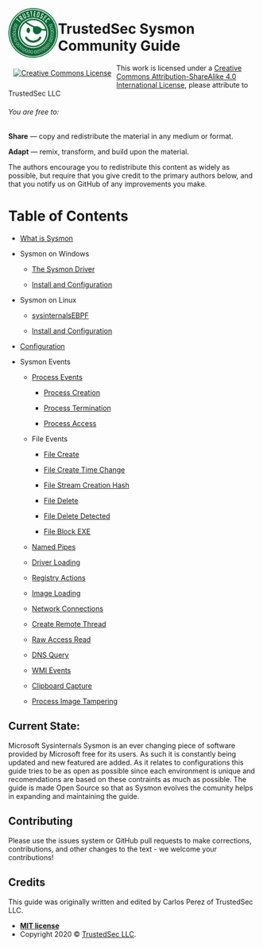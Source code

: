 
<p><img align="left" width="100" height="100" src="chapters/media/tslogo.png"></p>

# TrustedSec Sysmon Community Guide

<p align="center"><a rel="license" href="http://creativecommons.org/licenses/by-sa/4.0/" style="display: inline-block; float: left; vertical-align: middle; margin: 10px;"><img alt="Creative Commons License" style="border-width:0" src="https://i.creativecommons.org/l/by-sa/4.0/88x31.png" /></a></p>

This work is licensed under a [Creative Commons Attribution-ShareAlike 4.0 International License](http://creativecommons.org/licenses/by-sa/4.0/), please attribute to TrustedSec LLC

###### You are free to:

**Share** — copy and redistribute the material in any medium or format.

**Adapt** — remix, transform, and build upon the material.

The authors encourage you to redistribute this content as widely as possible, but require that you give credit to the primary authors below, and that you notify us on GitHub of any improvements you make.

Table of Contents
=================

* [What is Sysmon](./chapters/what-is-sysmon.md)

* Sysmon on Windows

  * [The Sysmon Driver](./chapters/the-sysmon-driver.md)

  * [Install and Configuration](./chapters/install_windows.md)

* Sysmon on Linux
  
  * [sysinternalsEBPF](./chapters/eBPF.md)

  * [Install and Configuration](./chapters/install_linux.md)

* [Configuration](./chapters/configuration.md)

* Sysmon Events

  * [Process Events](./chapters/process-events.md)

    * [Process Creation](./chapters/process-creation.md)

    * [Process Termination](./chapters/process-termination.md)

    * [Process Access](./chapters/process-access.md)

  * File Events
  
    * [File Create](./chapters/file-create.md)

    * [File Create Time Change](./chapters/file-create-time-change.md)

    * [File Stream Creation Hash](./chapters/file-stream-creation-hash.md)

    * [File Delete](./chapters/file-delete.md)

    * [File Delete Detected](./chapters/file_delete_detected.md)

    * [File Block EXE](./chapters/file-block-exe.md)

  * [Named Pipes](./chapters/named-pipes.md)

  * [Driver Loading](./chapters/driver-loading.md)

  * [Registry Actions](./chapters/registry-actions.md)

  * [Image Loading](./chapters/image-loading.md)

  * [Network Connections](./chapters/network-connections.md)

  * [Create Remote Thread](./chapters/create-remote-thread.md)

  * [Raw Access Read](./chapters/raw-access-read.md)

  * [DNS Query](./chapters/dns-query.md)

  * [WMI Events](./chapters/WMI-events.md)
  
  * [Clipboard Capture](./chapters/clipboard-capture.md)
  
  * [Process Image Tampering](./chapters/process-tampering.md)
  
## Current State:

Microsoft Sysinternals Sysmon is an ever changing piece of software provided by Microsoft free for its users. As such it is constantly being updated and new featured are added. As it relates to configurations this guide tries to be as open as possible since each environment is unique and recomendations are based on these contraints as much as possible. The guide is made Open Source so that as Sysmon evolves the comunity helps in expanding and maintaining the guide. 

## Contributing

Please use the issues system or GitHub pull requests to make corrections, contributions, and other changes to the text - we welcome your contributions!

## Credits

This guide was originally written and edited by Carlos Perez of TrustedSec LLC.

- **[MIT license](http://opensource.org/licenses/mit-license.php)**
- Copyright 2020 © <a href="https://www.trustedsec.com/" target="_blank">TrustedSec LLC</a>.
